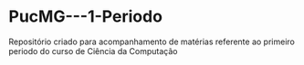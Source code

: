 # PucMG---1-Periodo
Repositório criado para acompanhamento de matérias referente ao primeiro periodo do curso de Ciência da Computação
